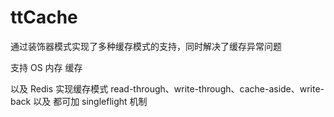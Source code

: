 # ttCache
通过装饰器模式实现了多种缓存模式的支持，同时解决了缓存异常问题

支持 OS 内存 缓存

以及 Redis 实现缓存模式
read-through、write-through、cache-aside、write-back 
以及 都可加 singleflight 机制